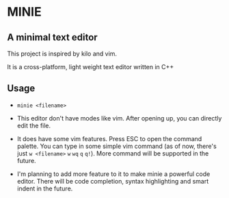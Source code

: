 # MINIE

## A minimal text editor

This project is inspired by kilo and vim.

It is a cross-platform, light weight text editor written in C++

## Usage

- `minie <filename>`

- This editor don't have modes like vim. After opening up, you can directly edit the file.

- It does have some vim features. Press ESC to open the command palette. You can type in some simple vim command (as of now, there's just `w <filename>` `w` `wq` `q` `q!`). More command will be supported in the future.

- I'm planning to add more feature to it to make minie a powerful code editor. There will be code completion, syntax highlighting and smart indent in the future.

